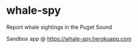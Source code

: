 # whale-spy

Report whale sightings in the Puget Sound

Sandbox app @ https://whale-spy.herokuapp.com
